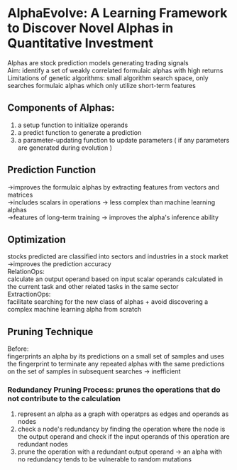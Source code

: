 # AlphaEvolve: A Learning Framework to Discover Novel Alphas in Quantitative Investment
Alphas are stock prediction models generating trading signals  
Aim: identify a set of weakly correlated formulaic alphas with high returns  
Limitations of genetic algorithms: small algorithm search space, only searches formulaic alphas which only utilize short-term features  

## Components of Alphas:  
1. a setup function to initialize operands
2. a predict function to generate a prediction
3. a parameter-updating function to update parameters ( if any parameters are generated during evolution )

## Prediction Function
->improves the formulaic alphas by extracting features from vectors and matrices  
->includes scalars in operations -> less complex than machine learning alphas  
->features of long-term training -> improves the alpha's inference ability  

## Optimization
stocks predicted are classified into sectors and industries in a stock market  
->improves the prediction accuracy  
RelationOps:  
calculate an output operand based on input scalar operands calculated in the current task and other related tasks in the same sector  
ExtractionOps:  
facilitate searching for the new class of alphas + avoid discovering a complex machine learning alpha from scratch  
## Pruning Technique
Before:  
fingerprints an alpha by its predictions on a small set of samples and uses the fingerprint to terminate any repeated alphas with the same predictions on the set of samples in subsequent searches -> inefficient  
### Redundancy Pruning Process: prunes the operations that do not contribute to the calculation  
1. represent an alpha as a graph with operatprs as edges and operands as nodes
2. check a node's redundancy by finding the operation where the node is the output operand and check if the input operands of this operation are redundant nodes
3. prune the operation with a redundant output operand
-> an alpha with no redundancy tends to be vulnerable to random mutations



